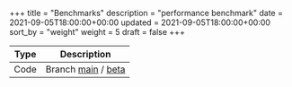 +++
title = "Benchmarks"
description = "performance benchmark"
date = 2021-09-05T18:00:00+00:00
updated = 2021-09-05T18:00:00+00:00
sort_by = "weight"
weight = 5
draft = false
+++

| Type | Description                 |
| ---- | --------------------------- |
| Code | Branch [main](main) / [beta](beta) |
